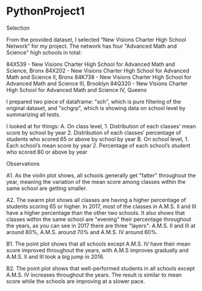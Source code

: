 # PythonProject1


Selection

From the provided dataset, I selected “New Visions Charter High School Network” for my project. The network has four "Advanced Math and Science" high schools in total:

84X539 - New Visions Charter High School for Advanced Math and Science, Bronx
84X202 - New Visions Charter High School for Advanced Math and Science II, Bronx
84K738 - New Visions Charter High School for Advanced Math and Science III, Brooklyn
84Q320 - New Visions Charter High School for Advanced Math and Science IV, Queens

I prepared two piece of dataframe: "sch", which is pure filtering of the original dataset, and "schgrp", which is showing data on school level by summarizing all tests.

I looked at for things:
  A.  On class level,
    1.	Distribution of each classes’ mean score by school by year
    2.	Distribution of each classes’ percentage of students who scored 65 or above by school by year
  B.  On school level,
    1.	Each school’s mean score by year
    2.	Percentage of each school’s student who scored 80 or above by year


Observations

A1.
As the violin plot shows, all schools generally get "fatter" throughout the year, meaning the variation of the mean score among classes within the same school are getting smaller.

A2.
The swarm plot shows all classes are having a higher percentage of students scoring 65 or higher. In 2017, most of the classes in A.M.S. II and III have a higher percentage than the other two schools. It also shows that classes within the same school are "evening" their percentage throughout the years, as you can see in 2017 there are three "layers": A.M.S. II and III at around 80%, A.M.S. around 70% and A.M.S. IV around 60%.

B1.
The point plot shows that all schools except A.M.S. IV have their mean score improved throughout the years, with A.M.S improves gradually and A.M.S. II and III took a big jump in 2016.

B2.
The point plot shows that well-performed students in all schools except A.M.S. IV increases throughout the years. The result is similar to mean score while the schools are improving at a slower pace.
